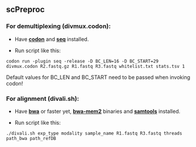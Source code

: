 ## scPreproc
### For demultiplexing (divmux.codon):
- Have [**codon**](https://github.com/exaloop/codon#install) and [**seq**](https://github.com/exaloop/seq#installation) installed.

- Run script like this:

`codon run -plugin seq -release -D BC_LEN=16 -D BC_START=29 divmux.codon R2.fastq.gz R1.fastq R3.fastq whitelist.txt stats.tsv 1`

Default values for BC_LEN and BC_START need to be passed when invoking codon!

### For alignment (divali.sh):
- Have [**bwa**](https://github.com/lh3/bwa) or faster yet, [**bwa-mem2**](https://github.com/bwa-mem2/bwa-mem2) binaries and [**samtools**](https://github.com/samtools/samtools) installed.

- Run script like this:

`./divali.sh exp_type modality sample_name R1.fastq R3.fastq threads path_bwa path_refDB`
